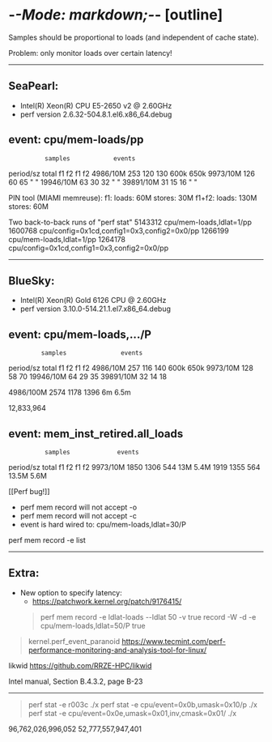 -*-Mode: markdown;-*- [outline]
=============================================================================

Samples should be proportional to loads (and independent of cache state).

Problem: only monitor loads over certain latency!

-----------------------------------------------------------------------------
SeaPearl:
-----------------------------------------------------------------------------
- Intel(R) Xeon(R) CPU E5-2650 v2 @ 2.60GHz
- perf version 2.6.32-504.8.1.el6.x86_64.debug


event: cpu/mem-loads/pp
----------------------------------------

              samples            events
period/sz     total    f1    f2    f1    f2
  4986/10M     253    120   130   600k  650k
  9973/10M     126     60    65     "     "
 19946/10M      63     30    32     "     "
 39891/10M      31     15    16     "     "

PIN tool (MIAMI memreuse):
  f1:    loads: 60M   stores: 30M
  f1+f2: loads: 130M  stores: 60M

Two back-to-back runs of "perf stat"
  5143312 cpu/mem-loads,ldlat=1/pp
  1600768 cpu/config=0x1cd,config1=0x3,config2=0x0/pp
  1266199 cpu/mem-loads,ldlat=1/pp
  1264178 cpu/config=0x1cd,config1=0x3,config2=0x0/pp


-----------------------------------------------------------------------------
BlueSky:
-----------------------------------------------------------------------------
- Intel(R) Xeon(R) Gold 6126 CPU @ 2.60GHz
- perf version 3.10.0-514.21.1.el7.x86_64.debug

event: cpu/mem-loads,.../P
----------------------------------------

             samples               events
period/sz     total    f1    f2     f1    f2
  4986/10M     257    116   140    600k  650k
  9973/10M     128     58    70
 19946/10M      64     29    35
 39891/10M      32     14    18

  4986/100M   2574   1178  1396      6m  6.5m

  12,833,964


event: mem_inst_retired.all_loads
----------------------------------------
              samples             events
period/sz     total    f1    f2    f1    f2
  9973/10M    1850    1306   544  13M   5.4M
              1919    1355   564  13.5M 5.6M


[[Perf bug!]]
  - perf mem record will not accept -o
  - perf mem record will not accept -c
  - event is hard wired to: cpu/mem-loads,ldlat=30/P

perf mem record -e list

-----------------------------------------------------------------------------
Extra:
-----------------------------------------------------------------------------

* New option to specify latency:
  - https://patchwork.kernel.org/patch/9176415/
  > perf mem record -e ldlat-loads --ldlat 50 -v true
  > record -W -d -e cpu/mem-loads,ldlat=50/P true

> kernel.perf_event_paranoid
https://www.tecmint.com/perf-performance-monitoring-and-analysis-tool-for-linux/

likwid
https://github.com/RRZE-HPC/likwid

Intel manual, Section B.4.3.2, page B-23

-----------------------------------------------------------------------------

> perf stat -e r003c ./x
> perf stat -e cpu/event=0x0b,umask=0x10/p ./x
> perf stat -e cpu/event=0x0e,umask=0x01,inv,cmask=0x01/ ./x


96,762,026,996,052
52,777,557,947,401
